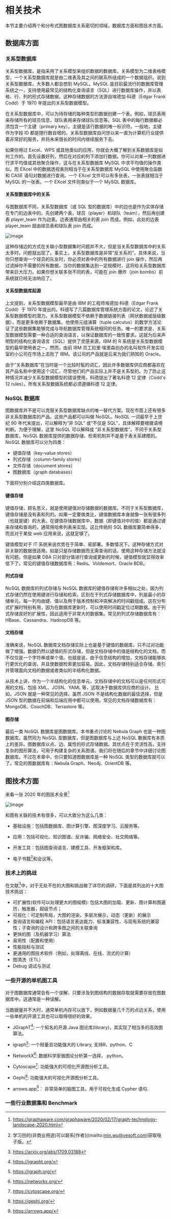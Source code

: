 # 相关技术

本节主要介绍两个和分布式图数据库关系密切的领域，数据库方面和图技术方面。

## 数据库方面

### 关系型数据库

关系型数据库，是指采用了关系模型来组织数据的数据库。关系模型为二维表格模型，一个关系型数据库就是由二维表及其之间的联系所组成的一个数据组织。说到关系型数据库，大多数人都会想到 MySQL。MySQL 是目前最流行的数据库管理系统之一，支持使用最常见的结构化查询语言（SQL）进行数据库操作，并以表格、行、列的形式存储数据。这种存储数据的方法源自埃德加·科德（Edgar Frank Codd）于 1970 年提出的关系型数据模型。

在关系型数据库中，可以为待存储的每种类型的数据创建一个表。例如，球员表用来存储所有的球员信息，球队表用来存储球队信息等。SQL 表中的每行数据都必须包含一个主键（primary key）。主键是该行数据的唯一标识符。一般地，主键作为字段 ID 都是随行数自增的。关系型数据库自问世以来一直为计算机行业提供着非常好的服务，并将未来很长的时间内继续服务下去。

如果你用过 Excel、WPS 或其他类似的应用，你就会大概了解到关系数据库是如何工作的。首先设置好列，然后在对应的列下添加行数据。你可以对某一列数据进行求平均值或其他聚合操作，这与在关系型数据库 MySQL 中求平均值的操作类似。而 EXcel 中的数据透视表则相当于在关系型数据库 MySQL 中使用聚合函数和 CASE 语句对数据进行查询。一个 EXcel 文件可以有多张表，一张表就相当于 MySQL 的一张表。一个 EXcel 文件则类似于一个 MySQL 数据库。

#### 关系型数据库中的关系

与图数据库不同，关系型数据库（或 SQL 型的数据库）中的边也是作为实体存储在专门的边表中的。先创建两个表，球员（player）和球队（team），然后再创建表 player_team 作为边表。边表通常由相关的表 join 而成。例如，此处的边表 player_team 就由球员表和球队表 join 而成。

![image](https://user-images.githubusercontent.com/42762957/91702816-dc872200-ebab-11ea-8b36-577c29a3fe7a.png)

这种存储边的方式在关联小型数据集时问题并不大，但是当关系型数据库中的关系太多时，问题就出现了。事实上，关系型数据库是非常“反关系的”。具体来说，当你只想查询一个球员的队友时，你必须对表中的所有数据进行 join 操作，然后再过滤掉你不需要的所有数据，当你的数据集达到一定规模时，这将给关系型数据库带来巨大压力。如果你想关联多张不同的表，可能在 join 爆炸（join bombs）前系统就已经无法响应了。

#### 关系型数据库起源

上文提到，关系型数据模型最早是由 IBM 的工程师埃德加·科德（Edgar Frank Codd）于 1970 年提出的。科德写了几篇数据库管理系统方面的论文，论述了关系型数据模型的潜力。关系型数据模型不依赖于数据链接列表（网状数据或层级数据），而是更多依赖于数据集。他使用元组演算（tuple calculus）的数学方法论证了这些数据集能够完成与导航数据库管理系统相同的任务。唯一的要求是，关系型数据模型需要一种合适的查询语言，以保证数据库的一致性要求。这就为后来声明型的结构化查询语言（SQL）提供了灵感来源。IBM 的 R 系统是关系型数据模型的最早使用者之一。然而，由前 IBM 员工拉里·埃里森创办的名叫软件开发实验室的小公司在市场上击败了 IBM。该公司的产品就是后来为我们熟知的 Oracle。

由于“关系数据库”在当时是一个比较时髦的词汇，因此许多数据库供应商都喜欢在其产品名称中使用这个词汇，尽管他们的产品实际上并不是关系型的。为了防止这种情况并减少关系型数据模型的错误使用，科德提出了著名科德 12 定律（Codd's 12 rules）。所有关系型数据系统都必须遵循科德 12 定律。

### NoSQL 数据库

图数据库并不是可以克服关系型数据库缺点的唯一替代方案。现在市面上还有很多非关系型数据库的产品，这些产品都可以叫做 NoSQL。NoSQL 一词最早于上世纪 90 年代末提出，可以解释为“非 SQL” 或“不仅是 SQL”，具体解释要根据语境判断。为便于理解，这里 NoSQL 可以解释成 “非关系型数据库”。不同于关系型数据库，NoSQL 数据库提供的数据存储、检索机制并不是基于表关系建模的。 NoSQL 数据库可以分为四类：

- 键值存储（key-value stores）
- 列式存储（column-family stores）
- 文件存储（document stores）
- 图数据库（graph databases）

下面将分别介绍这四类数据库。

#### 键值存储

键值存储，顾名思义，就是使用键值对存储数据的数据库。不同于关系型数据库，键值存储是没有表和列的。如果一定要做类比，键值数据库本身就像一张有很多列（也就是键）的大表。在键值存储数据库中，数据（即键值对中的值）都是通过键来存储和查询的，通常用哈希列表来实现。这比传统的 SQL 数据库要简单得多，而且对于某些 web 应用来说，这就足够了。

键值模型对于 IT 系统来说优势在于简单、易部署。多数情况下，这种存储方式对非关联的数据很适用。如是只是存储数据而无需查询的话，使用这种存储方法就没有问题。但是如果 DBA 只对部分值进行查询或更新的时候，键值模型就显得效率低下了。常见的键值存储数据库有：Redis、Voldemort、Oracle BDB。

#### 列式存储

NoSQL 数据库的列式存储与 NoSQL 数据库的键值存储有许多相似之处，因为列式存储仍然在使用键进行存储和检索。区别在于列式存储数据库中，列是最小的存储单元，每一列均由键、值以及用于版本控制和冲突解决的时间戳组成。这在分布式扩展时特别有用，因为在数据库更新时，可以使用时间戳定位过期数据。由于列式存储良好的扩展性，因此适用于非常大的数据集。常见的列式存储数据库有：HBase、Cassandra、HadoopDB 等。

#### 文档存储

准确来说，NoSQL 数据库文档存储实际上也是基于键值的数据库，只不过对功能做了增强。数据仍然以键值的形式存储，但是文档存储中的值是结构化的文档，而不仅仅是一个字符串或单个值。也就是说，由于信息结构的增加，文档存储能够执行更优化的查询，并且使数据检索更加容易。因此，文档存储特别适合存储、索引并管理面向文档的数据或者类似的半结构化数据。

从技术上讲，作为一个半结构化的信息单元，文档存储中的文档可以是任何形式可用的文档，包括 XML、JOSN、YAML 等，这取决于数据库供应商的设计。 比如，JSON 就是一种常见的选择。虽然 JSON 不是结构化数据的最佳选择，但是 JSON 型的数据在前端和后端应用中都可以使用。常见的文档存储数据库有：MongoDB、CouchDB、Terrastore 等。

#### 图存储

最后一类 NoSQL 数据库是图数据库。本书重点讨论的 Nebula Graph 也是一种图数据库。虽然同为 NoSQL 型数据库，但是图数据库与上述 NoSQL 数据库有本质上的差异。图数据库以点、边、属性的形式存储数据。其优点在于灵活性高，支持复杂的图形算法，可用于构建复杂的关系图谱。我们将在随后的章节中详细讨论图数据库。不过在本章中，你只要知道图数据库是一种 NoSQL 类型的数据库就可以了。常见的图数据库有：Nebula Graph、Neo4j、OrientDB 等。

## 图技术方面

来看一张 2020 年的图技术全景[^lan]

[^lan]: https://graphaware.com/graphaware/2020/02/17/graph-technology-landscape-2020.html

![Image](https://raw.githubusercontent.com/GraphCoding/graph-technology-landscape/master/GraphTechnologyLandscape.jpg)

和图有关联的技术有很多，可以大致分为这么几类：

- 基础设施：包括图数据库、图计算引擎、图深度学习、云服务等。

- 应用：包括可视化、知识图谱、反诈骗、网络安全、社交网络等。

- 开发工具：包括图查询语言、建模工具、开发框架和库。

- 电子书籍[^info]和会议等。

[^info]: 学习目的(非商业用途)可以联系[作者]((mailto:min.wu@vesoft.com)获取电子版。

### 技术上的挑战

在文献[^Ubiquity]中，对于无处不在的大图和挑战做了详尽的调研，下面是其列出的十大图技术挑战：

[^Ubiquity]: https://arxiv.org/abs/1709.03188


- 可扩展性(软件可以处理更大的图规模): 包括大图的加载、更新、图计算和图遍历，触发器，超级节点；
- 可视化：可定制布局，大图的渲染，多层次展示，动态（更新）的展示
- 查询语言和编程 API：包括语言表达能力、标准兼容性、与现有系统的兼容性；子查询的设计和跨多图之间的关联查询
- 更快的图（及机器学习）算法
- 易用性（配置和使用）
- 性能指标与测试
- 更通用的图技术软件（例如，处理离线、在线、流式的计算）
- 图清洗（ETL）
- Debug 调试与测试

### 一些开源的单机图工具

对于图数据库通常会有一个误解，只要涉及到图结构的数据存取就需要存放在图数据库中。这通常是一种误解。

当数据量并不大时，通常单机内存可以放下，例如数据量几千万的点边关系，使用一些单机的开源工具也可以取得很好的效果。

- JGraphT[^JGraphT]: 一个知名的开源 Java 图论库(library)，其实现了相当多的高效图算法。

[^JGraphT]: https://jgrapht.org/

- igraph[^igraph]: 一个轻量且功能强大的 Library, 支持R、python、C

[^igraph]: https://igraph.org/

- NetworkX[^NetworkX]: 数据科学家做图论分析第一选择， python。

[^NetworkX]: https://networkx.org/

- Cytoscape[^Cytoscape]: 功能强大的可视化开源图分析工具。

[^Cytoscape]: https://cytoscape.org/

- Gephi[^Gephi]: 功能强大的可视化开源图分析工具。

[^Gephi]: https://gephi.org/

- arrows.app[^Arrow]： 非常简单的脑图工具，用于可视化生成 Cypher 语句.

[^Arrow]: https://arrows.app/

### 一些行业数据集和 Benchmark